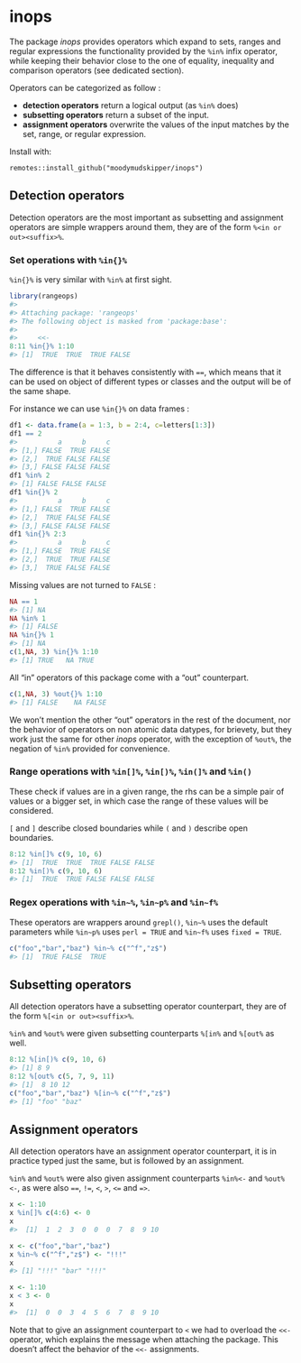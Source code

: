 
<!-- README.md is generated from README.Rmd. Please edit that file -->

# inops

The package *inops* provides operators which expand to sets, ranges and
regular expressions the functionality provided by the `%in%` infix
operator, while keeping their behavior close to the one of equality,
inequality and comparison operators (see dedicated section).

Operators can be categorized as follow :

  - **detection operators** return a logical output (as `%in%` does)
  - **subsetting operators** return a subset of the input.
  - **assignment operators** overwrite the values of the input matches
    by the set, range, or regular expression.

Install with:

    remotes::install_github("moodymudskipper/inops")

## Detection operators

Detection operators are the most important as subsetting and assignment
operators are simple wrappers around them, they are of the form `%<in or
out><suffix>%`.

### Set operations with `%in{}%`

`%in{}%` is very similar with `%in%` at first sight.

``` r
library(rangeops)
#> 
#> Attaching package: 'rangeops'
#> The following object is masked from 'package:base':
#> 
#>     <<-
8:11 %in{}% 1:10
#> [1]  TRUE  TRUE  TRUE FALSE
```

The difference is that it behaves consistently with `==`, which means
that it can be used on object of different types or classes and the
output will be of the same shape.

For instance we can use `%in{}%` on data frames :

``` r
df1 <- data.frame(a = 1:3, b = 2:4, c=letters[1:3])
df1 == 2
#>          a     b     c
#> [1,] FALSE  TRUE FALSE
#> [2,]  TRUE FALSE FALSE
#> [3,] FALSE FALSE FALSE
df1 %in% 2
#> [1] FALSE FALSE FALSE
df1 %in{}% 2
#>          a     b     c
#> [1,] FALSE  TRUE FALSE
#> [2,]  TRUE FALSE FALSE
#> [3,] FALSE FALSE FALSE
df1 %in{}% 2:3
#>          a     b     c
#> [1,] FALSE  TRUE FALSE
#> [2,]  TRUE  TRUE FALSE
#> [3,]  TRUE FALSE FALSE
```

Missing values are not turned to `FALSE` :

``` r
NA == 1
#> [1] NA
NA %in% 1
#> [1] FALSE
NA %in{}% 1
#> [1] NA
c(1,NA, 3) %in{}% 1:10
#> [1] TRUE   NA TRUE
```

All “in” operators of this package come with a “out” counterpart.

``` r
c(1,NA, 3) %out{}% 1:10
#> [1] FALSE    NA FALSE
```

We won’t mention the other “out” operators in the rest of the document,
nor the behavior of operators on non atomic data datypes, for brievety,
but they work just the same for other *inops* operator, with the
exception of `%out%`, the negation of `%in%` provided for convenience.

### Range operations with `%in[]%`, `%in[)%`, `%in(]%` and `%in()`

These check if values are in a given range, the rhs can be a simple pair
of values or a bigger set, in which case the range of these values will
be considered.

`[` and `]` describe closed boundaries while `(` and `)` describe open
boundaries.

``` r
8:12 %in[]% c(9, 10, 6)
#> [1]  TRUE  TRUE  TRUE FALSE FALSE
8:12 %in[)% c(9, 10, 6)
#> [1]  TRUE  TRUE FALSE FALSE FALSE
```

### Regex operations with `%in~%`, `%in~p%` and `%in~f%`

These operators are wrappers around `grepl()`, `%in~%` uses the default
parameters while `%in~p%` uses `perl = TRUE` and `%in~f%` uses `fixed =
TRUE`.

``` r
c("foo","bar","baz") %in~% c("^f","z$")
#> [1]  TRUE FALSE  TRUE
```

## Subsetting operators

All detection operators have a subsetting operator counterpart, they are
of the form `%[<in or out><suffix>%`.

`%in%` and `%out%` were given subsetting counterparts `%[in%` and
`%[out%` as well.

``` r
8:12 %[in[)% c(9, 10, 6)
#> [1] 8 9
8:12 %[out% c(5, 7, 9, 11)
#> [1]  8 10 12
c("foo","bar","baz") %[in~% c("^f","z$")
#> [1] "foo" "baz"
```

## Assignment operators

All detection operators have an assignment operator counterpart, it is
in practice typed just the same, but is followed by an assignment.

`%in%` and `%out%` were also given assignment counterparts `%in%<-` and
`%out%<-`, as were also `==`, `!=`, `<`, `>`, `<=` and `=>`.

``` r
x <- 1:10
x %in[]% c(4:6) <- 0
x
#>  [1]  1  2  3  0  0  0  7  8  9 10

x <- c("foo","bar","baz")
x %in~% c("^f","z$") <- "!!!"
x
#> [1] "!!!" "bar" "!!!"

x <- 1:10
x < 3 <- 0
x
#>  [1]  0  0  3  4  5  6  7  8  9 10
```

Note that to give an assignment counterpart to `<` we had to overload
the `<<-` operator, which explains the message when attaching the
package. This doesn’t affect the behavior of the `<<-` assignments.
